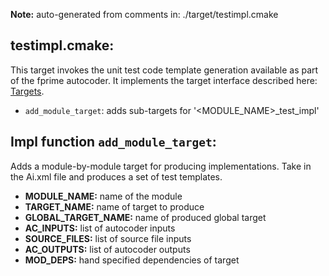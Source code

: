 **Note:** auto-generated from comments in: ./target/testimpl.cmake

## testimpl.cmake:

This target invokes the unit test code template generation available as part of the fprime autocoder. It implements
the target interface described here: [Targets](Targets.md).

- `add_module_target`: adds sub-targets for '<MODULE_NAME>_test_impl'


## Impl function `add_module_target`:

Adds a module-by-module target for producing implementations. Take in the Ai.xml file and produces a set of test
templates.

- **MODULE_NAME:** name of the module
- **TARGET_NAME:** name of target to produce
- **GLOBAL_TARGET_NAME:** name of produced global target
- **AC_INPUTS:** list of autocoder inputs
- **SOURCE_FILES:** list of source file inputs
- **AC_OUTPUTS:** list of autocoder outputs
- **MOD_DEPS:** hand specified dependencies of target


